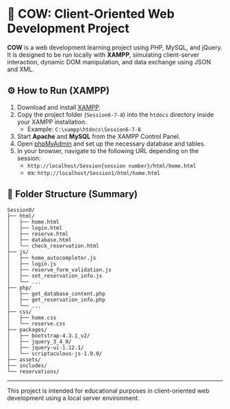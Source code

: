 # 🐄 COW: Client-Oriented Web Development Project

**COW** is a web development learning project using PHP, MySQL, and jQuery.  
It is designed to be run locally with **XAMPP**, simulating client-server interaction, dynamic DOM manipulation, and data exchange using JSON and XML.

## ⚙️ How to Run (XAMPP)

1. Download and install [XAMPP](https://www.apachefriends.org/index.html).
2. Copy the project folder (`Session6-7-8`) into the `htdocs` directory inside your XAMPP installation.
   - Example: `C:\xampp\htdocs\Session6-7-8`
3. Start **Apache** and **MySQL** from the XAMPP Control Panel.
4. Open [phpMyAdmin](http://localhost/phpmyadmin) and set up the necessary database and tables.
5. In your browser, navigate to the following URL depending on the session:
   - `http://localhost/Session{session number}/html/home.html`
   - ex: `http://localhost/Session1/html/home.html`
## 📁 Folder Structure (Summary)

```
Session8/
├── html/
│   ├── home.html
│   ├── login.html
│   ├── reserve.html
│   ├── database.html
│   └── check_reservation.html
├── js/
│   ├── home_autocompleter.js
│   ├── login.js
│   ├── reserve_form_validation.js
│   ├── set_reservation_info.js
│   └── ...
├── php/
│   ├── get_database_content.php
│   ├── get_reservation_info.php
│   └── ...
├── css/
│   ├── home.css
│   └── reserve.css
├── packages/
│   ├── bootstrap-4.3.1_v2/
│   ├── jquery_3_4_0/
│   ├── jquery-ui-1.12.1/
│   └── scriptaculous-js-1.9.0/
├── assets/
├── includes/
└── reservations/
```

---

This project is intended for educational purposes in client-oriented web development using a local server environment.
